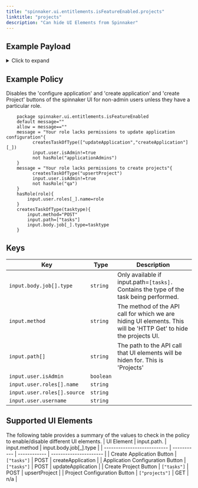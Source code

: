 ```yaml
---
title: "spinnaker.ui.entitlements.isFeatureEnabled.projects"
linktitle: "projects"
description: "Can hide UI Elements from Spinnaker"
---
```


## Example Payload

<details><summary>Click to expand</summary>

```json
{
  "input": {
    "body": {
      "": ""
    },
    "method": "GET",
    "path": [
      "projects"
    ],
    "user": {
      "isAdmin": false,
      "roles": [
        {
          "name": "armory-io",
          "source": "GITHUB_TEAMS"
        },
        {
          "name": "productmanagers",
          "source": "GITHUB_TEAMS"
        }
      ],
      "username": "myUserName"
    }
  }
}
```
</details>

## Example Policy
Disables the 'configure application' and 'create application' and 'create Project' buttons of the spinnaker UI for non-admin users unless they have a particular role.
```rego
    package spinnaker.ui.entitlements.isFeatureEnabled
    default message=""
    allow = message==""
    message = "Your role lacks permissions to update application configuration"{
          createsTaskOfType(["updateApplication","createApplication"][_])
          input.user.isAdmin!=true
          not hasRole("applicationAdmins")
    }
    message = "Your role lacks permissions to create projects"{
          createsTaskOfType("upsertProject")
          input.user.isAdmin!=true
          not hasRole("qa")
    }
    hasRole(role){
        input.user.roles[_].name=role
    }
    createsTaskOfType(tasktype){
        input.method="POST"
        input.path=["tasks"]
        input.body.job[_].type=tasktype
    }
```

## Keys

| Key                         | Type      | Description |
| --------------------------- | --------- | ----------- |
| `input.body.job[].type`     | `string`  | Only available if input.path=`[tasks].` Contains the type of the task being performed.            |
| `input.method`              | `string`  | The method of the API call for which we are hiding UI elements. This will be 'HTTP Get' to hide the projects UI.            |
| `input.path[]`              | `string`  | The path to the API call that UI elements will be hiden for. This is 'Projects'            |
| `input.user.isAdmin`        | `boolean` |             |
| `input.user.roles[].name`   | `string`  |             |
| `input.user.roles[].source` | `string`  |             |
| `input.user.username`       | `string`  |             |

## Supported UI Elements
The following table provides a summary of the values to check in the policy to enable/disable different UI elements.
| UI Element                  | input.path. | input.method | input.body.job[_].type |
| --------------------------- | ----------- | ------------ | ---------------------- |
| Create Application Button   | `["tasks"]` | POST         | createApplication      |
| Application Configuration Button   | `["tasks"]` | POST         | updateApplication      |
| Create Project Button   | `["tasks"]` | POST         | upsertProject      |
| Project Configuration Button   | `["projects"]` | GET         | n/a      |
